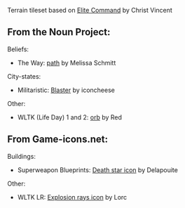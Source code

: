 Terrain tileset based on [Elite Command](https://github.com/cvincent/elite-command) by Christ Vincent

## From the Noun Project:

Beliefs:
* The Way: [path](https://thenounproject.com/icon/path-3755384/) by Melissa Schmitt

City-states:
* Militaristic: [Blaster](https://thenounproject.com/icon/blaster-4232588/) by iconcheese

Other:
* WLTK (Life Day) 1 and 2: [orb](https://thenounproject.com/icon/orb-4690193/) by Red

## From Game-icons.net:

Buildings: 
* Superweapon Blueprints: [Death star icon](https://game-icons.net/1x1/delapouite/death-star.html) by Delapouite

Other:
* WLTK LR: [Explosion rays icon](https://game-icons.net/1x1/lorc/explosion-rays.html) by Lorc